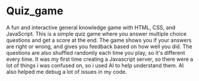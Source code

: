 # Quiz_game
A fun and interactive general knowledge game with HTML, CSS, and JavaScript.
This is a simple quiz game where you answer multiple choice questions and get a score at the end. The game shows you if your answers are right or wrong, and gives you feedback based on how well you did. The questions are also shuffled randomly each time you play, so it's different every time.
It was my first time creating a Javascript server, so there were a lot of things i was confused on, so i used AI to help understand them. AI also helped me debug a lot of issues in my code. 
